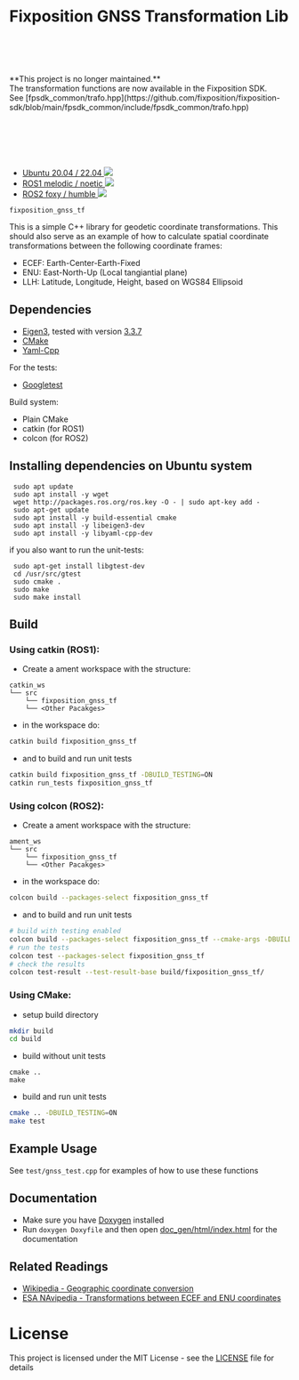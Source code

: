 # Fixposition GNSS Transformation Lib

<br/>
<br/>
<br/>
<br/>
**This project is no longer maintained.**
<br/>
The transformation functions are now available in the Fixposition SDK.
<br/>
See [fpsdk_common/trafo.hpp](https://github.com/fixposition/fixposition-sdk/blob/main/fpsdk_common/include/fpsdk_common/trafo.hpp)
<br/>
<br/>
<br/>
<br/>
<br/>
<br/>


-   [Ubuntu 20.04 / 22.04 ![](./../../actions/workflows/build_test_cmake.yml/badge.svg)](./../../actions/workflows/build_test_cmake.yml)
-   [ROS1 melodic / noetic ![](./../../actions/workflows/build_test_ros.yml/badge.svg)](./../../actions/workflows/build_test_ros.yml)
-   [ROS2 foxy / humble ![](./../../actions/workflows/build_test_ros2.yml/badge.svg)](./../../actions/workflows/build_test_ros2.yml)

`fixposition_gnss_tf`

This is a simple C++ library for geodetic coordinate transformations. This should also serve as an example of how to calculate spatial coordinate transformations between the following coordinate frames:

-   ECEF: Earth-Center-Earth-Fixed
-   ENU: East-North-Up (Local tangiantial plane)
-   LLH: Latitude, Longitude, Height, based on WGS84 Ellipsoid

## Dependencies

-   [Eigen3](https://eigen.tuxfamily.org/index.php?title=Main_Page), tested with version [3.3.7](https://gitlab.com/libeigen/eigen/-/releases/3.3.7)
-   [CMake](https://cmake.org/)
-   [Yaml-Cpp](https://yaml-cpp.docsforge.com/)

For the tests:

-   [Googletest](https://github.com/google/googletest)

Build system:

-   Plain CMake
-   catkin (for ROS1)
-   colcon (for ROS2)

## Installing dependencies on Ubuntu system

```
 sudo apt update
 sudo apt install -y wget
 wget http://packages.ros.org/ros.key -O - | sudo apt-key add -
 sudo apt-get update
 sudo apt install -y build-essential cmake
 sudo apt install -y libeigen3-dev
 sudo apt install -y libyaml-cpp-dev
```

if you also want to run the unit-tests:

```
 sudo apt-get install libgtest-dev
 cd /usr/src/gtest
 sudo cmake .
 sudo make
 sudo make install
```

## Build

### Using catkin (ROS1):

-   Create a ament workspace with the structure:

```
catkin_ws
└── src
    └── fixposition_gnss_tf
    └── <Other Pacakges>
```

-   in the workspace do:

```bash
catkin build fixposition_gnss_tf
```

-   and to build and run unit tests

```bash
catkin build fixposition_gnss_tf -DBUILD_TESTING=ON
catkin run_tests fixposition_gnss_tf
```

### Using colcon (ROS2):

-   Create a ament workspace with the structure:

```
ament_ws
└── src
    └── fixposition_gnss_tf
    └── <Other Pacakges>
```

-   in the workspace do:

```bash
colcon build --packages-select fixposition_gnss_tf
```

-   and to build and run unit tests

```bash
# build with testing enabled
colcon build --packages-select fixposition_gnss_tf --cmake-args -DBUILD_TESTING=ON
# run the tests
colcon test --packages-select fixposition_gnss_tf
# check the results
colcon test-result --test-result-base build/fixposition_gnss_tf/
```

### Using CMake:

-   setup build directory

```bash
mkdir build
cd build
```

-   build without unit tests

```
cmake ..
make
```

-   build and run unit tests

```bash
cmake .. -DBUILD_TESTING=ON
make test
```

## Example Usage

See `test/gnss_test.cpp` for examples of how to use these functions

## Documentation

-   Make sure you have [Doxygen](https://www.doxygen.nl/index.html) installed
-   Run `doxygen Doxyfile` and then open [doc_gen/html/index.html](doc_gen/html/index.html) for the documentation

## Related Readings

-   [Wikipedia - Geographic coordinate conversion](https://en.wikipedia.org/wiki/Geographic_coordinate_conversion)
-   [ESA NAvipedia - Transformations between ECEF and ENU coordinates](https://gssc.esa.int/navipedia/index.php/Transformations_between_ECEF_and_ENU_coordinates)

# License

This project is licensed under the MIT License - see the [LICENSE](LICENSE) file for details
